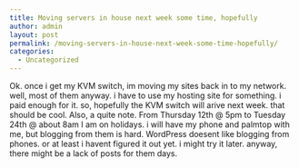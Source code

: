 ```yaml
---
title: Moving servers in house next week some time, hopefully
author: admin
layout: post
permalink: /moving-servers-in-house-next-week-some-time-hopefully/
categories:
  - Uncategorized
---
```

Ok. once i get my KVM switch, im moving my sites back in to my network. well, most of them anyway. i have to use my hosting site for something. i paid enough for it. so, hopefully the KVM switch will arive next week. that should be cool. Also, a quite note. From Thursday 12th @ 5pm to Tuesday 24th @ about 8am I am on holidays. i will have my phone and palmtop with me, but blogging from them is hard. WordPress doesent like blogging from phones. or at least i havent figured it out yet. i might try it later. anyway, there might be a lack of posts for them days.